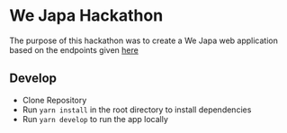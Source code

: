 # We Japa Hackathon

The purpose of this hackathon was to create a We Japa web application based on the endpoints given [here](https://documenter.getpostman.com/view/2370026/SztEZ6zi?version=latest#f0c50742-f184-44c4-ab28-ee4c38a501f2)

## Develop

- Clone Repository
- Run `yarn install` in the root directory to install dependencies
- Run `yarn develop` to run the app locally
